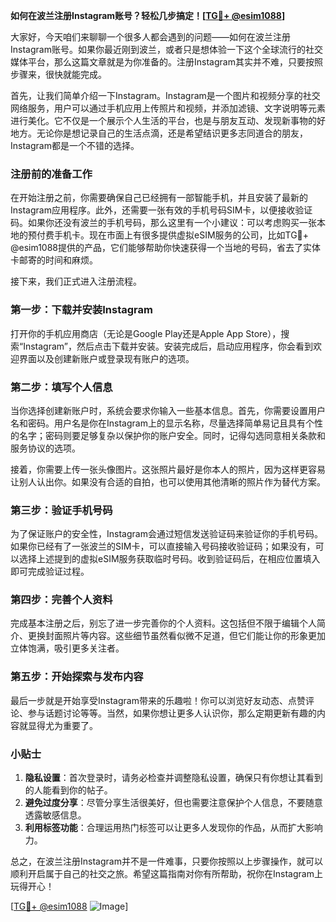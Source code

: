 **如何在波兰注册Instagram账号？轻松几步搞定！[[TG💪+ @esim1088](https://t.me/s/esim1088)]**

大家好，今天咱们来聊聊一个很多人都会遇到的问题——如何在波兰注册Instagram账号。如果你最近刚到波兰，或者只是想体验一下这个全球流行的社交媒体平台，那么这篇文章就是为你准备的。注册Instagram其实并不难，只要按照步骤来，很快就能完成。

首先，让我们简单介绍一下Instagram。Instagram是一个图片和视频分享的社交网络服务，用户可以通过手机应用上传照片和视频，并添加滤镜、文字说明等元素进行美化。它不仅是一个展示个人生活的平台，也是与朋友互动、发现新事物的好地方。无论你是想记录自己的生活点滴，还是希望结识更多志同道合的朋友，Instagram都是一个不错的选择。

### 注册前的准备工作

在开始注册之前，你需要确保自己已经拥有一部智能手机，并且安装了最新的Instagram应用程序。此外，还需要一张有效的手机号码SIM卡，以便接收验证码。如果你还没有波兰的手机号码，那么这里有一个小建议：可以考虑购买一张本地的预付费手机卡。现在市面上有很多提供虚拟eSIM服务的公司，比如TG💪+ @esim1088提供的产品，它们能够帮助你快速获得一个当地的号码，省去了实体卡邮寄的时间和麻烦。

接下来，我们正式进入注册流程。

### 第一步：下载并安装Instagram

打开你的手机应用商店（无论是Google Play还是Apple App Store），搜索“Instagram”，然后点击下载并安装。安装完成后，启动应用程序，你会看到欢迎界面以及创建新账户或登录现有账户的选项。

### 第二步：填写个人信息

当你选择创建新账户时，系统会要求你输入一些基本信息。首先，你需要设置用户名和密码。用户名是你在Instagram上的显示名称，尽量选择简单易记且具有个性的名字；密码则要足够复杂以保护你的账户安全。同时，记得勾选同意相关条款和服务协议的选项。

接着，你需要上传一张头像图片。这张照片最好是你本人的照片，因为这样更容易让别人认出你。如果没有合适的自拍，也可以使用其他清晰的照片作为替代方案。

### 第三步：验证手机号码

为了保证账户的安全性，Instagram会通过短信发送验证码来验证你的手机号码。如果你已经有了一张波兰的SIM卡，可以直接输入号码接收验证码；如果没有，可以选择上述提到的虚拟eSIM服务获取临时号码。收到验证码后，在相应位置填入即可完成验证过程。

### 第四步：完善个人资料

完成基本注册之后，别忘了进一步完善你的个人资料。这包括但不限于编辑个人简介、更换封面照片等内容。这些细节虽然看似微不足道，但它们能让你的形象更加立体饱满，吸引更多关注者。

### 第五步：开始探索与发布内容

最后一步就是开始享受Instagram带来的乐趣啦！你可以浏览好友动态、点赞评论、参与话题讨论等等。当然，如果你想让更多人认识你，那么定期更新有趣的内容就显得尤为重要了。

### 小贴士

1. **隐私设置**：首次登录时，请务必检查并调整隐私设置，确保只有你想让其看到的人能看到你的帖子。
2. **避免过度分享**：尽管分享生活很美好，但也需要注意保护个人信息，不要随意透露敏感信息。
3. **利用标签功能**：合理运用热门标签可以让更多人发现你的作品，从而扩大影响力。

总之，在波兰注册Instagram并不是一件难事，只要你按照以上步骤操作，就可以顺利开启属于自己的社交之旅。希望这篇指南对你有所帮助，祝你在Instagram上玩得开心！

[[TG💪+ @esim1088](https://t.me/s/esim1088) ![Image](https://i.postimg.cc/4NQfJmqS/Snipaste-2025-05-13-00-14-12.png)]